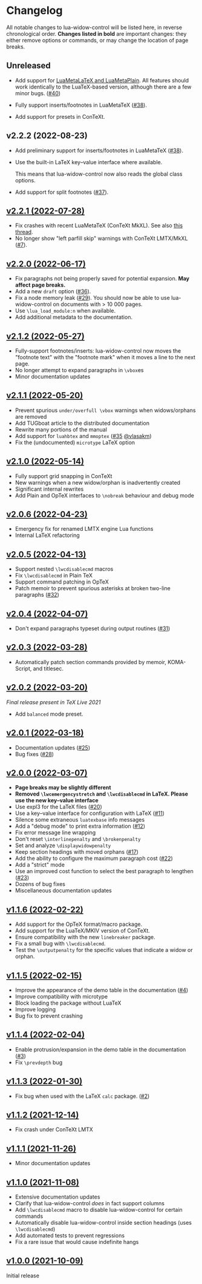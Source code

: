 <!-- lua-widow-control
     https://github.com/gucci-on-fleek/lua-widow-control
     SPDX-License-Identifier: MPL-2.0+ OR CC-BY-SA-4.0+
     SPDX-FileCopyrightText: 2022 Max Chernoff
-->

Changelog
=========

All notable changes to lua-widow-control will be listed here, in reverse chronological order. **Changes listed in bold** are important changes: they either remove options or commands, or may change the location of page breaks.

## Unreleased

- Add support for [LuaMetaLaTeX and LuaMetaPlain](https://github.com/zauguin/luametalatex). All features should work identically to the LuaTeX-based version, although there are a few minor bugs. ([#40](https://github.com/gucci-on-fleek/lua-widow-control/pull/40))

- Fully support inserts/footnotes in LuaMetaTeX ([#38](https://github.com/gucci-on-fleek/lua-widow-control/issues/38)).

- Add support for presets in ConTeXt.

## v2.2.2 (2022-08-23)

- Add preliminary support for inserts/footnotes in LuaMetaTeX ([#38](https://github.com/gucci-on-fleek/lua-widow-control/issues/38)).

- Use the built-in LaTeX key–value interface where available.

  This means that lua-widow-control now also reads the global class options.

- Add support for split footnotes ([#37](https://github.com/gucci-on-fleek/lua-widow-control/issues/37)).

## [v2.2.1 (2022-07-28)](https://github.com/gucci-on-fleek/lua-widow-control/releases/tag/release-45c3146d5fc5a86606a931212395a28ffb48f925)

- Fix crashes with recent LuaMetaTeX (ConTeXt MkXL). See also [this thread](https://mailman.ntg.nl/pipermail/ntg-context/2022/106331.html).
- No longer show "left parfill skip" warnings with ConTeXt LMTX/MkXL ([#7](https://github.com/gucci-on-fleek/lua-widow-control/issues/7)).

## [v2.2.0 (2022-06-17)](https://github.com/gucci-on-fleek/lua-widow-control/releases/tag/release-9a5deba53545adc5ab25a5caa0b8ebf4104843f9)

- Fix paragraphs not being properly saved for potential expansion. **May affect page breaks.**
- Add a new `draft` option ([#36](https://github.com/gucci-on-fleek/lua-widow-control/issues/36)).
- Fix a node memory leak ([#29](https://github.com/gucci-on-fleek/lua-widow-control/issues/29)). You should now be able to use lua-widow-control on documents with > 10 000 pages.
- Use `\lua_load_module:n` when available.
- Add additional metadata to the documentation.


## [v2.1.2 (2022-05-27)](https://github.com/gucci-on-fleek/lua-widow-control/releases/tag/release-3744f3e78bdf02fc63d508a0f80595260191607c)

- Fully-support footnotes/inserts: lua-widow-control now moves the "footnote text" with the "footnote mark" when it moves a line to the next page.
- No longer attempt to expand paragraphs in `\vbox`es
- Minor documentation updates


## [v2.1.1 (2022-05-20)](https://github.com/gucci-on-fleek/lua-widow-control/releases/tag/release-980f24ac64816bd0d453754f8f1af676f0f7ee99)

- Prevent spurious `under/overfull \vbox` warnings when widows/orphans are removed
- Add TUGboat article to the distributed documentation
- Rewrite many portions of the manual
- Add support for `luahbtex` and `mmoptex` ([#35](https://github.com/gucci-on-fleek/lua-widow-control/pull/35) [@vlasakm](https://github.com/vlasakm))
- Fix the (undocumented) `microtype` LaTeX option


## [v2.1.0 (2022-05-14)](https://github.com/gucci-on-fleek/lua-widow-control/releases/tag/release-82563aa0396805008059e3a96c2bf30b59c58026)

- Fully support grid snapping in ConTeXt
- New warnings when a new widow/orphan is inadvertently created
- Significant internal rewrites
- Add Plain and OpTeX interfaces to `\nobreak` behaviour and debug mode


## [v2.0.6 (2022-04-23)](https://github.com/gucci-on-fleek/lua-widow-control/releases/tag/release-2aa9269b33a03f66d2ece634c3dcba6b258fddf0)

- Emergency fix for renamed LMTX engine Lua functions
- Internal LaTeX refactoring


## [v2.0.5 (2022-04-13)](https://github.com/gucci-on-fleek/lua-widow-control/releases/tag/release-e3234ac7dfb31118d08fcb5ed0fe03f394df2b57)

- Support nested `\lwcdisablecmd` macros
- Fix `\lwcdisablecmd` in Plain TeX
- Support command patching in OpTeX
- Patch memoir to prevent spurious asterisks at broken two-line paragraphs ([#32](https://github.com/gucci-on-fleek/lua-widow-control/issues/32))


## [v2.0.4 (2022-04-07)](https://github.com/gucci-on-fleek/lua-widow-control/releases/tag/release-8a0e97e448976280a38d41f92c2781320b1a91f0)

- Don't expand paragraphs typeset during output routines ([#31](https://github.com/gucci-on-fleek/lua-widow-control/issues/31))


## [v2.0.3 (2022-03-28)](https://github.com/gucci-on-fleek/lua-widow-control/releases/tag/release-d6622dd9fd04a4bc7678ff18420c1b4bdf077844)

- Automatically patch section commands provided by memoir, KOMA-Script, and titlesec.


## [v2.0.2 (2022-03-20)](https://github.com/gucci-on-fleek/lua-widow-control/releases/tag/release-7e79189406a2318c33dcaceb85d9d1021b357a3f)

_Final release present in TeX Live 2021_

- Add `balanced` mode preset.


## [v2.0.1 (2022-03-18)](https://github.com/gucci-on-fleek/lua-widow-control/releases/tag/release-f3048dbcbfaf4d7d6f6a57e236cdb9684ff5d18d)

- Documentation updates ([#25](https://github.com/gucci-on-fleek/lua-widow-control/issues/25))
- Bug fixes ([#28](https://github.com/gucci-on-fleek/lua-widow-control/issues/28))


## [v2.0.0 (2022-03-07)](https://github.com/gucci-on-fleek/lua-widow-control/releases/tag/release-cea06ddad8dfcf15fa9ba2a86c6640648b9df523)

- **Page breaks may be slightly different**
- **Removed `\lwcemergencystretch` and `\lwcdisablecmd` in LaTeX. Please use the new key–value interface**
- Use expl3 for the LaTeX files ([#20](https://github.com/gucci-on-fleek/lua-widow-control/pull/20))
- Use a key–value interface for configuration with LaTeX ([#11](https://github.com/gucci-on-fleek/lua-widow-control/issues/11))
- Silence some extraneous `luatexbase` info messages
- Add a "debug mode" to print extra information ([#12](https://github.com/gucci-on-fleek/lua-widow-control/issues/12))
- Fix error message line wrapping
- Don't reset `\interlinepenalty` and `\brokenpenalty`
- Set and analyze `\displaywidowpenalty`
- Keep section headings with moved orphans ([#17](https://github.com/gucci-on-fleek/lua-widow-control/issues/17))
- Add the ability to configure the maximum paragraph cost ([#22](https://github.com/gucci-on-fleek/lua-widow-control/issues/22))
- Add a "strict" mode
- Use an improved cost function to select the best paragraph to lengthen ([#23](https://github.com/gucci-on-fleek/lua-widow-control/issues/23))
- Dozens of bug fixes
- Miscellaneous documentation updates


## [v1.1.6 (2022-02-22)](https://github.com/gucci-on-fleek/lua-widow-control/releases/tag/release-2c7201854d89535ef7c02f6c38486205677f1aa1)

- Add support for the OpTeX format/macro package.
- Add support for the LuaTeX/MKIV version of ConTeXt.
- Ensure compatibility with the new `linebreaker` package.
- Fix a small bug with `\lwcdisablecmd`.
- Test the `\outputpenalty` for the specific values that indicate a widow or orphan.


## [v1.1.5 (2022-02-15)](https://github.com/gucci-on-fleek/lua-widow-control/releases/tag/release-5cc95212c8141006ae3a600d26a4e0cd63b368c0)

- Improve the appearance of the demo table in the documentation ([#4](https://github.com/gucci-on-fleek/lua-widow-control/issues/4))
- Improve compatibility with microtype
- Block loading the package without LuaTeX
- Improve logging
- Bug fix to prevent crashing


## [v1.1.4 (2022-02-04)](https://github.com/gucci-on-fleek/lua-widow-control/releases/tag/release-a8caba8e689ce5c743a88dcf1dcd8e4a0db67fb2)

- Enable protrusion/expansion in the demo table in the documentation ([#3](https://github.com/gucci-on-fleek/lua-widow-control/issues/3))
- Fix `\prevdepth` bug


## [v1.1.3 (2022-01-30)](https://github.com/gucci-on-fleek/lua-widow-control/releases/tag/release-8d1228bf1697e2720062b0c2a40f306005da72e8)

- Fix bug when used with the LaTeX `calc` package. ([#2](https://github.com/gucci-on-fleek/lua-widow-control/issues/2))


## [v1.1.2 (2021-12-14)](https://github.com/gucci-on-fleek/lua-widow-control/releases/tag/release-61a684d92f1a38ecf0ff53c6da22b2a973fae530)

- Fix crash under ConTeXt LMTX


## [v1.1.1 (2021-11-26)](https://github.com/gucci-on-fleek/lua-widow-control/releases/tag/v1.1.1)

- Minor documentation updates


## [v1.1.0 (2021-11-08)](https://github.com/gucci-on-fleek/lua-widow-control/releases/tag/release-8c958011bb4bd7f6e4ad843321c0d2643645a08f)

- Extensive documentation updates
- Clarify that lua-widow-control *does* in fact support columns
- Add `\lwcdisablecmd` macro to disable lua-widow-control for certain commands
- Automatically disable lua-widow-control inside section headings (uses `\lwcdisablecmd`)
- Add automated tests to prevent regressions
- Fix a rare issue that would cause indefinite hangs



## [v1.0.0 (2021-10-09)](https://github.com/gucci-on-fleek/lua-widow-control/releases/tag/release-bae44a6858432e095597521bf1ef7df2104b6b9c)

Initial release
